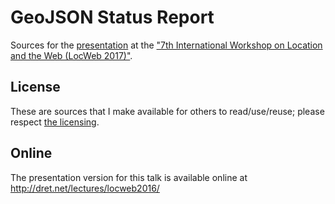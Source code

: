 # GeoJSON Status Report

Sources for the [presentation](http://dret.net/netdret/publications#locweb2017) at the ["7th International Workshop on Location and the Web (LocWeb 2017)"](http://dhere.de/locweb2017/).


## License

These are sources that I make available for others to read/use/reuse; please respect [the licensing](../LICENSE).


## Online

The presentation version for this talk is available online at http://dret.net/lectures/locweb2016/

